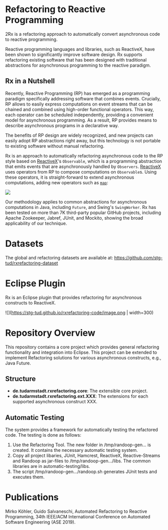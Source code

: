 
# Refactoring to Reactive Programming

2Rx is a refactoring approach to automatically
convert asynchronous code to reactive programming.

Reactive programming languages and libraries, such as
ReactiveX, have been shown to significantly improve software
design. Rx supports refactoring existing software that has been designed with
traditional abstractions for asynchronous programming to the reactive paradigm.


## Rx in a Nutshell

Recently, Reactive Programming (RP) has emerged as a programming
paradigm specifically addressing software that combines
events. Crucially, RP allows to easily express computations on event streams
that can be chained and combined using high-order functional operators.
This way, each operator can be scheduled independently, providing a convenient
model for asynchronous programming.
As a result, RP provides means to describe asynchronous programs
in a declarative way.

The benefits of RP design are widely recognized, and
new projects can easily adopt RP abstractions right away, but this technology
is not portable to existing software without manual refactoring.

Rx is an approach to automatically
refactoring asynchronous code to the RP style based on [ReactiveX](http://reactivex.io/)'s `Observable`,
which is a programming abstraction that emits
events that are asynchronously handled by `Observers`. [ReactiveX](http://reactivex.io/) uses
operators from RP to compose computations on `Observable`s.
Using these operators, it is straight-forward to extend asynchronous computations,
adding new operators such as [`map`](http://reactivex.io/documentation/operators/map.html):

![](https://stg-tud.github.io/rxrefactoring-code/map.png)

Our methodology applies to common abstractions for 
asynchronous computations in Java, including `Future`, and Swing's `SwingWorker`.
Rx has been tested on more than 7K third-party popular GitHub projects, 
including Apache Zookeeper, Jabref, JUnit, and Mockito, showing the broad applicability of our technique.


# Datasets

The global and refactoring datasets are available at:
https://github.com/stg-tud/rxrefactoring-dataset

# Eclipse Plugin

Rx is an Eclipse plugin that provides refactoring for asynchronous
constructs to ReactiveX. 

![](https://stg-tud.github.io/rxrefactoring-code/image.png | width=300)



# Repository Overview

This repository contains a core project which provides
general refactoring functionality and integration into Eclipse.
This project can be extended to implement Refactoring solutions
for various asynchronous constructs, e.g., Java Future.

## Structure

- __de.tudarmstadt.rxrefactoring.core__: The extensible core project.
- __de.tudarmstadt.rxrefactoring.ext.XXX__: The extensions for each
supported asynchronous construct XXX.

## Automatic Testing

The system provides a framework for automatically testing the refactored code.
The testing is done as follows:

1. Use the Refactoring Tool. The new folder in /tmp/randoop-gen... is created. 
It contains the necessary automatic testing system.
2. Copy all project libaries, JUnit, Hamcrest, ReactiveX, Reactive-Streams and Randoop as jar-files 
to /tmp/randoop-gen.../libs. The common libraries are in automatic-testing/libs.
3. The script /tmp/randoop-gen.../randoop.sh generates JUnit tests and executes them. 

# Publications

Mirko Köhler, Guido Salvaneschi, Automated Refactoring to Reactive Programming,
34th IEEE/ACM International Conference on Automated Software Engineering (ASE 2019). 

     
